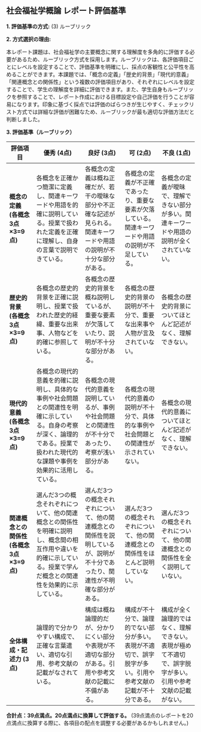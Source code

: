 ## 社会福祉学概論 レポート評価基準

**1. 評価基準の方式:** (3) ルーブリック

**2. 方式選択の理由:**

本レポート課題は、社会福祉学の主要概念に関する理解度を多角的に評価する必要があるため、ルーブリック方式を採用します。ルーブリックは、各評価項目ごとにレベルを設定することで、評価基準を明確にし、採点の客観性と公平性を高めることができます。本課題では、「概念の定義」「歴史的背景」「現代的意義」「関連概念との関係性」という複数の評価項目があり、それぞれにレベルを設定することで、学生の理解度を詳細に評価できます。また、学生自身もルーブリックを参照することで、レポート作成における目標設定や自己評価を行うことが容易になります。印象に基づく採点では評価のばらつきが生じやすく、チェックリスト方式では詳細な評価が困難なため、ルーブリックが最も適切な評価方法だと判断しました。


**3. 評価基準（ルーブリック）**

| 評価項目 | 優秀 (4点) | 良好 (3点) | 可 (2点) | 不良 (1点) |
|---|---|---|---|---|
| **概念の定義 (各概念3点×3=9点)** | 各概念を正確かつ簡潔に定義し、関連キーワードや用語を的確に説明している。授業で扱われた定義を正確に理解し、自身の言葉で説明できている。 | 各概念の定義は概ね正確だが、若干の曖昧な部分や不正確な記述が見られる。関連キーワードや用語の説明が不十分な部分がある。 | 各概念の定義が不正確であったり、重要な要素が欠落している。関連キーワードや用語の説明が不足している。 | 各概念の定義が曖昧で、理解できない部分が多い。関連キーワードや用語の説明が全くされていない。 |
| **歴史的背景 (各概念3点×3=9点)** | 各概念の歴史的背景を正確に説明し、授業で扱われた歴史的経緯、重要な出来事、人物などを的確に参照している。 | 各概念の歴史的背景を概ね説明しているが、重要な要素が欠落していたり、説明が不十分な部分がある。 | 各概念の歴史的背景の説明が不十分で、重要な出来事や人物が言及されていない。 | 各概念の歴史的背景についてほとんど記述がなく、理解できない。 |
| **現代的意義 (各概念3点×3=9点)** | 各概念の現代的意義を的確に説明し、具体的な事例や社会問題との関連性を明確に示している。自身の考察が深く、論理的である。授業で扱われた現代的な課題や事例を効果的に活用している。 | 各概念の現代的意義を説明しているが、事例や社会問題との関連性が不十分であったり、考察が浅い部分がある。 | 各概念の現代的意義の説明が不十分で、具体的な事例や社会問題との関連性が示されていない。 | 各概念の現代的意義についてほとんど記述がなく、理解できない。 |
| **関連概念との関係性 (各概念3点×3=9点)** | 選んだ3つの概念それぞれについて、他の関連概念との関係性を明確に説明し、概念間の相互作用や違いを的確に示している。授業で学んだ概念との関連性を効果的に示している。 | 選んだ3つの概念それぞれについて、他の関連概念との関係性を説明しているが、説明が不十分であったり、関連性が不明確な部分がある。 | 選んだ3つの概念それぞれについて、他の関連概念との関係性をほとんど説明していない。 | 選んだ3つの概念それぞれについて、他の関連概念との関係性を全く説明していない。 |
| **全体構成・記述力 (3点)** | 論理的で分かりやすい構成で、正確な言葉遣い、適切な引用、参考文献の記載がなされている。 | 構成は概ね論理的だが、分かりにくい部分や表現が不適切な部分がある。引用や参考文献の記載に不備がある。 | 構成が不十分で、論理的でない部分が多い。表現が不適切で、誤字脱字が多い。引用や参考文献の記載が不十分である。 | 構成が全く論理的ではなく、理解できない。表現が極めて不適切で、誤字脱字が多い。引用や参考文献の記載がない。 |


**合計点：39点満点。20点満点に換算して評価する。**  (39点満点のレポートを20点満点に換算する際に、各項目の配点を調整する必要があるかもしれません。)
